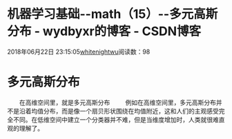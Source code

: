 # 机器学习基础--math（15）--多元高斯分布 - wydbyxr的博客 - CSDN博客
2018年06月22日 23:15:05[whitenightwu](https://me.csdn.net/wydbyxr)阅读数：98
# 多元高斯分布
　　在高维空间里，就是多元高斯分布 
　　  例如在高维空间里，多元高斯分布并不是沿着均值分布，而是像一个扇贝形状围绕在均值附近，这和人们的主观感受完全不同。在低维空间中建立一个分类器并不难，但是当维度增加时，人类就很难直观的理解了。
